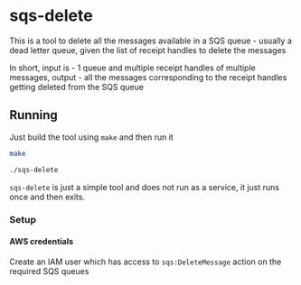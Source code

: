 # sqs-delete

This is a tool to delete all the messages available in a SQS queue - usually a dead letter queue, given the list of receipt handles to delete the messages

In short, input is - 1 queue and multiple receipt handles of multiple messages, output - all the messages corresponding to the receipt handles getting deleted from the SQS queue

## Running

Just build the tool using `make` and then run it

```bash
make
```

```bash
./sqs-delete
```

`sqs-delete` is just a simple tool and does not run as a service, it just runs once and then exits.

### Setup

#### AWS credentials

Create an IAM user which has access to `sqs:DeleteMessage` action on the required SQS queues
